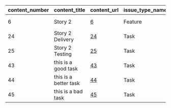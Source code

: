 | content_number | content_title | content_url | issue_type_name | author | assignees | team | project_item_type | parent_title | parent_issue_type_name | parent_url | violation_explanation |
|---|---|---|---|---|---|---|---|---|---|---|---|
| 6 | Story 2 | [6](https://github.com/Regnaer-Org/TestingWorkflowsOrg/issues/6) | Feature | regnaer | null | Team B | ISSUE | Feature 1 | Feature | [Feature 1](https://github.com/Regnaer-Org/TestingWorkflowsOrg/issues/2) | issue has an improper parent |
| 24 | Story 2 Delivery | [24](https://github.com/Regnaer-Org/TestingWorkflowsOrg/issues/24) | Task | regnaer | null | Team C | ISSUE | Story 2 | Feature | [Story 2](https://github.com/Regnaer-Org/TestingWorkflowsOrg/issues/6) | issue has an improper parent |
| 25 | Story 2 Testing | [25](https://github.com/Regnaer-Org/TestingWorkflowsOrg/issues/25) | Task | regnaer | null | Team C | ISSUE | Story 2 | Feature | [Story 2](https://github.com/Regnaer-Org/TestingWorkflowsOrg/issues/6) | issue has an improper parent |
| 43 | this is a good task | [43](https://github.com/Regnaer-Org/TestingWorkflowsOrg/issues/43) | Task | regnaer | null | null | ISSUE | Story 2 | Feature | [Story 2](https://github.com/Regnaer-Org/TestingWorkflowsOrg/issues/6) | issue has an improper parent |
| 44 | this is a better task | [44](https://github.com/Regnaer-Org/TestingWorkflowsOrg/issues/44) | Task | regnaer | null | Team B | ISSUE | Story 2 | Feature | [Story 2](https://github.com/Regnaer-Org/TestingWorkflowsOrg/issues/6) | issue has an improper parent |
| 45 | this is a bad task | [45](https://github.com/Regnaer-Org/TestingWorkflowsOrg/issues/45) | Task | regnaer | null | null | ISSUE | null | null | null | Task is missing a parent issue |
